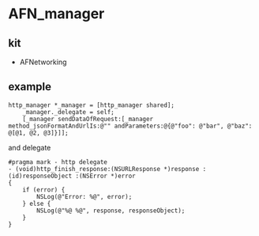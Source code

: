 # AFN_manager

## kit
- AFNetworking

## example

```
http_manager *_manager = [http_manager shared];
    _manager._delegate = self;
    [_manager sendDataOfRequest:[_manager method_jsonFormatAndUrlIs:@"" andParameters:@{@"foo": @"bar", @"baz": @[@1, @2, @3]}]];
```

and delegate

```
#pragma mark - http delegate
- (void)http_finish_response:(NSURLResponse *)response :(id)responseObject :(NSError *)error
{
    if (error) {
        NSLog(@"Error: %@", error);
    } else {
        NSLog(@"%@ %@", response, responseObject);
    }
}
```

